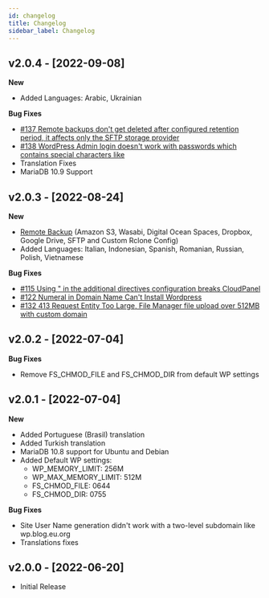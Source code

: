 ```yaml
---
id: changelog
title: Changelog
sidebar_label: Changelog
---
```


## v2.0.4 - [2022-09-08]

**New**
- Added Languages: Arabic, Ukrainian

**Bug Fixes**
- [#137 Remote backups don't get deleted after configured retention period, it affects only the SFTP storage provider](https://github.com/cloudpanel-io/cloudpanel-ce/issues/137)
- [#138 WordPress Admin login doesn't work with passwords which contains special characters like](https://github.com/cloudpanel-io/cloudpanel-ce/issues/138)
- Translation Fixes
- MariaDB 10.9 Support

## v2.0.3 - [2022-08-24]

**New**
- [Remote Backup](../admin-area/backups/) (Amazon S3, Wasabi, Digital Ocean Spaces, Dropbox, Google Drive, SFTP and Custom Rclone Config)
- Added Languages: Italian, Indonesian, Spanish, Romanian, Russian, Polish, Vietnamese

**Bug Fixes**
- [#115 Using " in the additional directives configuration breaks CloudPanel](https://github.com/cloudpanel-io/cloudpanel-ce/issues/115)
- [#122 Numeral in Domain Name Can't Install Wordpress](https://github.com/cloudpanel-io/cloudpanel-ce/issues/122)
- [#132 413 Request Entity Too Large, File Manager file upload over 512MB with custom domain](https://github.com/cloudpanel-io/cloudpanel-ce/issues/132)

## v2.0.2 - [2022-07-04]

**Bug Fixes**
- Remove FS_CHMOD_FILE and FS_CHMOD_DIR from default WP settings

## v2.0.1 - [2022-07-04]

**New**
- Added Portuguese (Brasil) translation
- Added Turkish translation
- MariaDB 10.8 support for Ubuntu and Debian
- Added Default WP settings:
  - WP_MEMORY_LIMIT: 256M
  - WP_MAX_MEMORY_LIMIT: 512M
  - FS_CHMOD_FILE: 0644
  - FS_CHMOD_DIR: 0755

**Bug Fixes**
- Site User Name generation didn't work with a two-level subdomain like wp.blog.eu.org
- Translations fixes

## v2.0.0 - [2022-06-20]

- Initial Release
